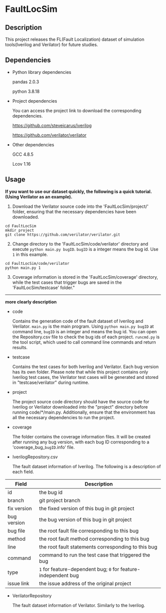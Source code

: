 # FaultLocSim

## Description
This project releases the FL(Fault Localization) dataset of simulation tools(Iverilog and Verilator) for future studies.

## Dependencies
+ Python library dependencies

	pandas 2.0.3

	python 3.8.18


+ Project dependencies

	You can access the project link to download the corresponding dependencies.

	https://github.com/steveicarus/iverilog

	https://github.com/verilator/verilator


+ Other dependencies

	GCC 4.8.5

	Lcov 1.16

## Usage
**If you want to use our dataset quickly, the following is a quick tutorial. (Using Verilator as an example).**

1. Download the Verilator source code into the 'FaultLocSim/project/' folder, ensuring that the necessary dependencies have been downloaded.
```
cd FaultLocSim
mkdir project
git clone https://github.com/verilator/verilator.git
```
2. Change directory to the 'FaultLocSim/code/verilator' directory and execute `python main.py bugID`. `bugID` is a integer means the bug id. Use `1` in this example.
```
cd FaultLocSim/code/verilator
python main.py 1
```
3. Coverage information is stored in the 'FaultLocSim/coverage' directory, while the test cases that trigger bugs are saved in the 'FaultLocSim/testcase' folder."

---

**more clearly description**

+ code

	Contains the generation  code of the fault dataset of Iverilog and Verilator. 
	`main.py` is the main program. Using `python main.py bugID` at command line, `bugID` is an integer and means the bug id. You can open the Repository.csv file to check the bug ids of each project.
	`runcmd.py` is the tool script, which used to call command line commands and return results.
	
+ testcase

	Contains the test cases for both Iverilog and Verilator. Each bug version has its own folder. Please note that while this project contains only Iverilog test cases, the Verilator test cases will be generated and stored in "testcase/verilator" during runtime.

+ project

	The project source code directory should have the source code for Iverilog or Verilator downloaded into the "project" directory before running code/*/main.py. Additionally, ensure that the environment has all the necessary dependencies to run the project.

+ coverage

	The folder contains the coverage information files. It will be created after running any bug version, with each bug ID corresponding to a 'coverage_bug_`bugID`.info' file.

+ IverilogRepository.csv

	The fault dataset information of Iverilog. The following is a description of each field.

| Field | Description | 
| ------ | ------ |
| id | the bug id |
| branch | git project branch |
| fix version | the fixed version of this bug in git project |
| bug version | the bug version of this bug in git project |
| bug file | the root fault file corresponding to this bug |
| method | the root fault method corresponding to this bug |
| line | the root fault statements corresponding to this bug |
| command | command to run the test case that triggered the bug |
| type | `1` for feature-dependent bug; `0` for feature-independent bug |
| issue link | the issue address of the original project |

+ VerilatorRepository

	The fault dataset information of Verilator. Similarly to the Iverilog.

